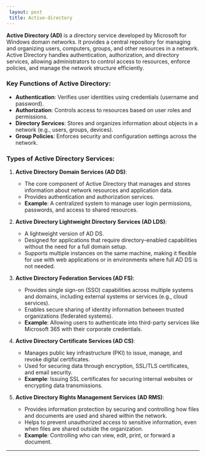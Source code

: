 ```yaml
---
 layout: post
 title: Active-directory
---
```


**Active Directory (AD)** is a directory service developed by Microsoft for Windows domain networks. It provides a central repository for managing and organizing users, computers, groups, and other resources in a network. Active Directory handles authentication, authorization, and directory services, allowing administrators to control access to resources, enforce policies, and manage the network structure efficiently.

### Key Functions of Active Directory:
- **Authentication**: Verifies user identities using credentials (username and password).
- **Authorization**: Controls access to resources based on user roles and permissions.
- **Directory Services**: Stores and organizes information about objects in a network (e.g., users, groups, devices).
- **Group Policies**: Enforces security and configuration settings across the network.

### Types of Active Directory Services:

1. **Active Directory Domain Services (AD DS)**:
   - The core component of Active Directory that manages and stores information about network resources and application data.
   - Provides authentication and authorization services.
   - **Example**: A centralized system to manage user login permissions, passwords, and access to shared resources.

2. **Active Directory Lightweight Directory Services (AD LDS)**:
   - A lightweight version of AD DS.
   - Designed for applications that require directory-enabled capabilities without the need for a full domain setup.
   - Supports multiple instances on the same machine, making it flexible for use with web applications or in environments where full AD DS is not needed.

3. **Active Directory Federation Services (AD FS)**:
   - Provides single sign-on (SSO) capabilities across multiple systems and domains, including external systems or services (e.g., cloud services).
   - Enables secure sharing of identity information between trusted organizations (federated systems).
   - **Example**: Allowing users to authenticate into third-party services like Microsoft 365 with their corporate credentials.

4. **Active Directory Certificate Services (AD CS)**:
   - Manages public key infrastructure (PKI) to issue, manage, and revoke digital certificates.
   - Used for securing data through encryption, SSL/TLS certificates, and email security.
   - **Example**: Issuing SSL certificates for securing internal websites or encrypting data transmissions.

5. **Active Directory Rights Management Services (AD RMS)**:
   - Provides information protection by securing and controlling how files and documents are used and shared within the network.
   - Helps to prevent unauthorized access to sensitive information, even when files are shared outside the organization.
   - **Example**: Controlling who can view, edit, print, or forward a document.

---

